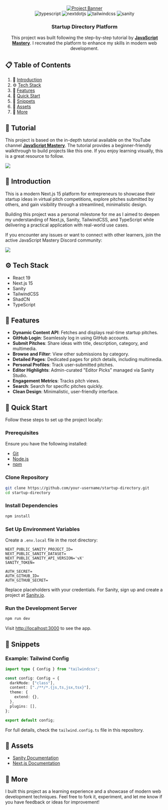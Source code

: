 <div align="center">
  <br />
    <a href="https://youtu.be/Zq5fmkH0T78?feature=shared" target="_blank">
      <img src="https://github.com/user-attachments/assets/471e2baa-8781-43b8-aaed-62e313d03e99" alt="Project Banner">
    </a>
  <br />

  <div>
    <img src="https://img.shields.io/badge/-Typescript-black?style=for-the-badge&logoColor=white&logo=react&color=3178C6" alt="typescript" />
    <img src="https://img.shields.io/badge/-Next_JS-black?style=for-the-badge&logoColor=white&logo=nextdotjs&color=000000" alt="nextdotjs" />
    <img src="https://img.shields.io/badge/-Tailwind_CSS-black?style=for-the-badge&logoColor=white&logo=tailwindcss&color=06B6D4" alt="tailwindcss" />
    <img src="https://img.shields.io/badge/-Sanity-black?style=for-the-badge&logoColor=white&logo=sanity&color=F03E2F" alt="sanity" />

  </div>

<h3 align="center">Startup Directory Platform</h3>

   <div align="center">
     This project was built following the step-by-step tutorial by <a href="https://www.youtube.com/@javascriptmastery/videos" target="_blank"><b>JavaScript Mastery</b></a>. I recreated the platform to enhance my skills in modern web development.
    </div>
</div>

## 📋 Table of Contents

1. 🤖 [Introduction](#introduction)
2. ⚙️ [Tech Stack](#tech-stack)
3. 🔋 [Features](#features)
4. 🤸 [Quick Start](#quick-start)
5. 🔸️ [Snippets](#snippets)
6. 🔗 [Assets](#assets)
7. 🚀 [More](#more)

## 🚨 Tutorial

This project is based on the in-depth tutorial available on the YouTube channel <a href="https://www.youtube.com/@javascriptmastery/videos" target="_blank"><b>JavaScript Mastery</b></a>. The tutorial provides a beginner-friendly walkthrough to build projects like this one. If you enjoy learning visually, this is a great resource to follow.

<a href="https://youtu.be/Zq5fmkH0T78?feature=shared" target="_blank"><img src="https://github.com/sujatagunale/EasyRead/assets/151519281/1736fca5-a031-4854-8c09-bc110e3bc16d" /></a>

## 🤖 Introduction

This is a modern Next.js 15 platform for entrepreneurs to showcase their startup ideas in virtual pitch competitions, explore pitches submitted by others, and gain visibility through a streamlined, minimalistic design.

Building this project was a personal milestone for me as I aimed to deepen my understanding of Next.js, Sanity, TailwindCSS, and TypeScript while delivering a practical application with real-world use cases.

If you encounter any issues or want to connect with other learners, join the active JavaScript Mastery Discord community:

<a href="https://discord.com/invite/n6EdbFJ" target="_blank"><img src="https://github.com/sujatagunale/EasyRead/assets/151519281/618f4872-1e10-42da-8213-1d69e486d02e" /></a>

## ⚙️ Tech Stack

- React 19
- Next.js 15
- Sanity
- TailwindCSS
- ShadCN
- TypeScript

## 🔋 Features

- **Dynamic Content API**: Fetches and displays real-time startup pitches.
- **GitHub Login**: Seamlessly log in using GitHub accounts.
- **Submit Pitches**: Share ideas with title, description, category, and multimedia.
- **Browse and Filter**: View other submissions by category.
- **Detailed Pages**: Dedicated pages for pitch details, including multimedia.
- **Personal Profiles**: Track user-submitted pitches.
- **Editor Highlights**: Admin-curated "Editor Picks" managed via Sanity Studio.
- **Engagement Metrics**: Tracks pitch views.
- **Search**: Search for specific pitches quickly.
- **Clean Design**: Minimalistic, user-friendly interface.

## 🤸 Quick Start

Follow these steps to set up the project locally:

### Prerequisites

Ensure you have the following installed:

- [Git](https://git-scm.com/)
- [Node.js](https://nodejs.org/en)
- [npm](https://www.npmjs.com/)

### Clone Repository

```bash
git clone https://github.com/your-username/startup-directory.git
cd startup-directory
```

### Install Dependencies

```bash
npm install
```

### Set Up Environment Variables

Create a `.env.local` file in the root directory:

```env
NEXT_PUBLIC_SANITY_PROJECT_ID=
NEXT_PUBLIC_SANITY_DATASET=
NEXT_PUBLIC_SANITY_API_VERSION='vX'
SANITY_TOKEN=

AUTH_SECRET=
AUTH_GITHUB_ID=
AUTH_GITHUB_SECRET=
```

Replace placeholders with your credentials. For Sanity, sign up and create a project at [Sanity.io](https://www.sanity.io/).

### Run the Development Server

```bash
npm run dev
```

Visit [http://localhost:3000](http://localhost:3000) to see the app.

## 🔸️ Snippets

### Example: Tailwind Config

```typescript
import type { Config } from "tailwindcss";

const config: Config = {
  darkMode: ["class"],
  content: ["./**/*.{js,ts,jsx,tsx}"],
  theme: {
    extend: {},
  },
  plugins: [],
};

export default config;
```

For full details, check the `tailwind.config.ts` file in this repository.

## 🔗 Assets

- [Sanity Documentation](https://www.sanity.io/docs)
- [Next.js Documentation](https://nextjs.org/docs)

## 🚀 More

I built this project as a learning experience and a showcase of modern web development techniques. Feel free to fork it, experiment, and let me know if you have feedback or ideas for improvement!


